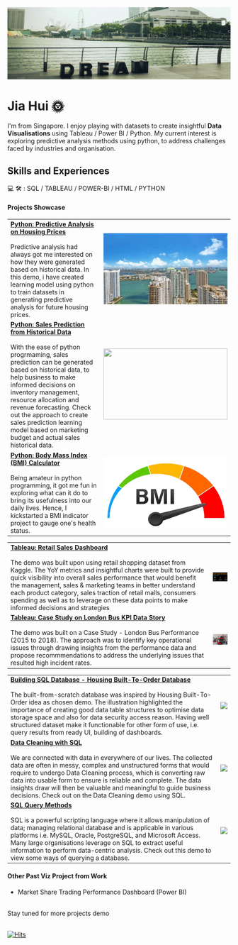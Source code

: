 ![Dashboard Visualization Creator](https://github.com/hueeylow/hueey_profile/blob/main/sg_landscape.jpg)

# Jia Hui 🌞
I'm from Singapore. I enjoy playing with datasets to create insightful **Data Visualisations** using Tableau / Power BI / Python. My current interest is exploring predictive analysis methods using python, to address challenges faced by industries and organisation.
<br>

## Skills and Experiences
💻 🛠 : SQL / TABLEAU / POWER-BI / HTML / PYTHON

#### Projects Showcase

 <table width="500">
  <tr>
     <td><b> <a href="https://github.com/hueeylow/python/blob/main/python_miami.md" target="_blank">Python: Predictive Analysis on Housing Prices</a></b><br><br> Predictive analysis had always got me interested on how they were generated based on historical data. In this demo, i have created learning model using python to train datasets in generating predictive analysis for future housing prices. </td>
  <td>
<a href="https://github.com/hueeylow/python/blob/main/python_miami.md" target="_blank"><img src= "https://github.com/hueeylow/python/blob/main/Miami_House.gif" width="280" height="160"/> </a></td>
   
  </tr>
  <tr>
     <td><b> <a href="https://github.com/hueeylow/python/blob/main/python_pred_sales.md" target="_blank">Python: Sales Prediction from Historical Data</a></b><br><br> With the ease of python progrmaming, sales prediction can be generated based on historical data, to help business to make informed decisions on inventory management, resource allocation and revenue forecasting. Check out the approach to create sales prediction learning model based on marketing budget and actual sales historical data.</td>
  <td>
<a href="https://github.com/hueeylow/python/blob/main/python_pred_sales.md" target="_blank"><img src= "https://github.com/hueeylow/hueeylow/blob/main/py_sales_icon.gif" width="280" height="160"/> </a></td>
   
  </tr>
   <tr>
     <td><b> <a href="https://github.com/hueeylow/python/blob/main/python_bmi.md" target="_blank">Python: Body Mass Index (BMI) Calculator</a></b><br><br> Being amateur in python programming, it got me fun in exploring what can it do to bring its usefulness into our daily lives. Hence, I kickstarted a BMI indicator project to gauge one's health status. </td>
  <td>
<a href="https://github.com/hueeylow/python/blob/main/python_bmi.md" target="_blank"><img src= "https://github.com/hueeylow/python/blob/main/bmi_icon.gif" width="280" height="160"/> </a></td>
   
  </tr>
</table> 



 

 <table width="500">
  <tr>
     <td><b><a href="https://public.tableau.com/app/profile/cupcorn8676/viz/RetailDashboard_16931087792260/Dashboard1" target="_blank">Tableau: Retail Sales Dashboard</a> </b><br><br>The demo was built upon using retail shopping dataset from Kaggle. The YoY metrics and insightful charts were built to provide quick visibility into overall sales performance that would benefit the management, sales & marketing teams in better understand each product category,  sales traction of retail malls, consumers spending as well as to leverage on these data points to make informed decisions and strategies  </td>

   
  <td>
<a href="https://public.tableau.com/app/profile/cupcorn8676/viz/RetailDashboard_16931087792260/Dashboard1" target="_blank"><img src= "https://github.com/hueeylow/hueey_profile/blob/main/DB_snapshot_interactive.gif" width="280"/> </a></td>
   
  </tr>

   <tr>
     <td><b> <a href="https://public.tableau.com/views/CaseStudy-LondonBusKPIDashboard/LondonBusPerformanceDataStory?:language=en-US&publish=yes&:display_count=n&:origin=viz_share_link" target="_blank">Tableau: Case Study on London Bus KPI Data Story</a> </b><br><br>The demo was built on a Case Study - London Bus Performance (2015 to 2018). The approach was to identify key operational issues through drawing insights from  the performance data and propose recommmendations to address the underlying issues that resulted high incident rates. 
    </td>
  <td>

<a href="https://public.tableau.com/views/CaseStudy-LondonBusKPIDashboard/LondonBusPerformanceDataStory?:language=en-US&publish=yes&:display_count=n&:origin=viz_share_link" target="_blank"><img src= "https://github.com/hueeylow/hueey_profile/blob/main/LondonBus_Icon.gif" width="280"/> </a></td>
   
  </tr>
</table> 


 <table width="500">
  <tr>
     <td><b> <a href="https://github.com/hueeylow/SQL/blob/main/SQL_BuildDB.md" target="_blank">Building SQL Database - Housing Built-To-Order Database </a> </b><br><br>The built-from-scratch database was inspired by Housing Built-To-Order idea as chosen demo. The illustration highlighted the importance of creating good data table structures to optimise data storage space and also for data security access reason. Having well structured dataset make it functionable for other form of use, i.e. query results from ready UI, building of dashboards.
     </td>
  <td>
<a href="https://github.com/hueeylow/SQL/blob/main/SQL_BuildDB.md" target="_blank"><img src= "https://github.com/hueeylow/hueeylow/blob/main/SQL_icon.gif" width="280"/> </a></td
  </tr>

  <tr>
     <td><b> <a href="https://github.com/hueeylow/SQL/blob/main/SQL_DataScrub.md" target="_blank">Data Cleaning with SQL </a> </b><br><br>
   We are connected with data in everywhere of our lives. The collected data are often in messy, complex and unstructured forms that would require to undergo Data Cleaning process, which is converting raw data into usable form to ensure is reliable and complete. The data insights draw will then be valuable and meaningful to guide business decisions. Check out on the Data Cleaning demo using SQL.</td>
  <td>
<a href="https://github.com/hueeylow/SQL/blob/main/SQL_DataScrub.md" target="_blank"><img src= "https://github.com/hueeylow/hueeylow/blob/main/dc_icon_1.gif" width="280"/> </a></td>
  </tr>

  <tr>
     <td><b> <a href="https://github.com/hueeylow/SQL/blob/main/SQL_Query.md" target="_blank">SQL Query Methods </a> </b><br><br>
SQL is a powerful scripting language where it allows manipulation of data; managing relational database and is applicable in various platforms i.e. MySQL, Oracle, PostgreSQL, and Microsoft Access. Many large organisations leverage on SQL to extract useful information to perform data-centric analysis. Check out this demo to view some ways of querying a database. </td>
  <td>
<a href="https://github.com/hueeylow/SQL/blob/main/SQL_Query.md" target="_blank"><img src= "https://github.com/hueeylow/hueeylow/blob/main/sql_query_icon.gif" width="280"/> </a></td>
  </tr>
  


</table> 



#### Other Past Viz Project from Work
- Market Share Trading Performance Dashboard (Power BI)

<br>
Stay tuned for more projects demo
<br>
<br>

[![Hits](https://hits.sh/github.com/hueeylow/hits.svg)](https://hits.sh/github.com/hueeylow/hits/)
